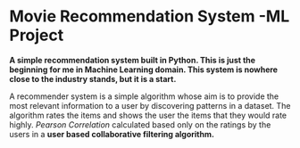 # Movie Recommendation System -ML Project
**A simple recommendation system built in Python. This is just the beginning for me in Machine Learning domain. This system is nowhere close to the industry stands, but it is a start.**

A recommender system is a simple algorithm whose aim is to provide the most relevant information to a user by discovering patterns in a dataset. The algorithm rates the items and shows the user the items that they would rate highly.
*Pearson Correlation* calculated based only on the ratings by the users in a **user based collaborative filtering algorithm.**
